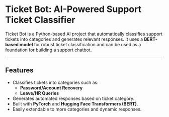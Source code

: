 # Ticket Bot: AI-Powered Support Ticket Classifier

Ticket Bot is a Python-based AI project that automatically classifies support tickets into categories and generates relevant responses. It uses a **BERT-based model** for robust ticket classification and can be used as a foundation for building a support chatbot.

---

## **Features**

- Classifies tickets into categories such as:
  - **Password/Account Recovery**
  - **Leave/HR Queries**
- Generates automated responses based on ticket category.
- Built with **PyTorch** and **Hugging Face Transformers (BERT)**.
- Easily extendable to more categories and dynamic responses.



